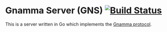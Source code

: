 # Gnamma Server (GNS) [![Build Status](https://travis-ci.org/gnamma/server.svg?branch=master)](https://travis-ci.org/gnamma/server)

This is a server written in Go which implements the [Gnamma protocol](https://github.com/gnamma/protocol).
